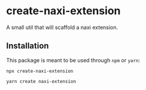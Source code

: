 # create-naxi-extension

A small util that will scaffold a naxi extension.

## Installation

This package is meant to be used through `npm` or `yarn`:

```
npx create-naxi-extension
```

```
yarn create naxi-extension
```
